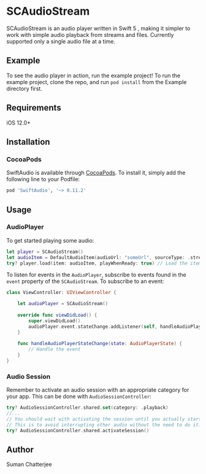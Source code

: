 # SCAudioStream

SCAudioStream is an audio player written in Swift 5 , making it simpler to work with simple audio playback from streams and files. Currently supported only a single audio file at a time.

## Example

To see the audio player in action, run the example project!
To run the example project, clone the repo, and run `pod install` from the Example directory first.

## Requirements
iOS 12.0+

## Installation

### CocoaPods
SwiftAudio is available through [CocoaPods](http://cocoapods.org). To install
it, simply add the following line to your Podfile:

```ruby
pod 'SwiftAudio', '~> 0.11.2'
```

## Usage

### AudioPlayer
To get started playing some audio:
```swift
let player = SCAudioStream()
let audioItem = DefaultAudioItem(audioUrl: "someUrl", sourceType: .stream)
try? player.load(item: audioItem, playWhenReady: true) // Load the item and start playing when the player is ready.
```

To listen for events in the `AudioPlayer`, subscribe to events found in the `event` property of the `SCAudioStream`.
To subscribe to an event:
```swift
class ViewController: UIViewController {

    let audioPlayer = SCAudioStream()
    
    override func viewDidLoad() {
        super.viewDidLoad()
        audioPlayer.event.stateChange.addListener(self, handleAudioPlayerStateChange)
    }
    
    func handleAudioPlayerStateChange(state: AudioPlayerState) {
        // Handle the event
    }
}
```

### Audio Session
Remember to activate an audio session with an appropriate category for your app. This can be done with `AudioSessionController`:
```swift
try? AudioSessionController.shared.set(category: .playback)
//...
// You should wait with activating the session until you actually start playback of audio.
// This is to avoid interrupting other audio without the need to do it.
try? AudioSessionController.shared.activateSession()
```


## Author

Suman Chatterjee
